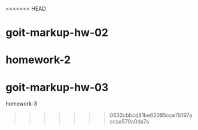 <<<<<<< HEAD
# goit-markup-hw-02
homework-2
=======
# goit-markup-hw-03

homework-3
>>>>>>> 0632cbbcd81be62085cce7b197accaa579a0da7a
